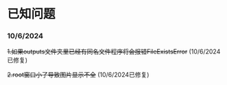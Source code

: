 # 已知问题

### 10/6/2024

~~1.如果outputs文件夹里已经有同名文件程序将会报错FileExistsError~~ (10/6/2024已修复)

~~2.root窗口小了导致图片显示不全~~ (10/6/2024已修复)
